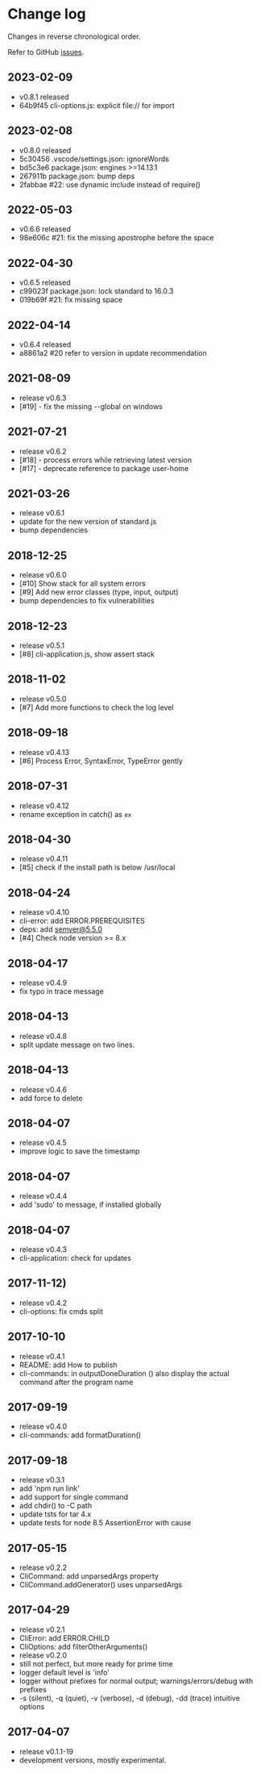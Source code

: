 # Change log

Changes in reverse chronological order.

Refer to GitHub [issues](https://github.com/xpack/cli-start-options-js/issues/).

## 2023-02-09

* v0.8.1 released
* 64b9f45 cli-options.js: explicit file:// for import

## 2023-02-08

* v0.8.0 released
* 5c30456 .vscode/settings.json: ignoreWords
* bd5c3e6 package.json: engines >=14.13.1
* 267911b package.json: bump deps
* 2fabbae #22: use dynamic include instead of require()

## 2022-05-03

* v0.6.6 released
* 98e606c #21: fix the missing apostrophe before the space

## 2022-04-30

* v0.6.5 released
* c99023f package.json: lock standard to 16.0.3
* 019b69f #21: fix missing space

## 2022-04-14

* v0.6.4 released
* a8861a2 #20 refer to version in update recommendation

## 2021-08-09

* release v0.6.3
* [#19] - fix the missing --global on windows

## 2021-07-21

* release v0.6.2
* [#18] - process errors while retrieving latest version
* [#17] - deprecate reference to package user-home

## 2021-03-26

* release v0.6.1
* update for the new version of standard.js
* bump dependencies

## 2018-12-25

* release v0.6.0
* [#10] Show stack for all system errors
* [#9] Add new error classes (type, input, output)
* bump dependencies to fix vulnerabilities

## 2018-12-23

* release v0.5.1
* [#8] cli-application.js, show assert stack

## 2018-11-02

* release v0.5.0
* [#7] Add more functions to check the log level

## 2018-09-18

* release v0.4.13
* [#6] Process Error, SyntaxError, TypeError gently

## 2018-07-31

* release v0.4.12
* rename exception in catch() as `ex`

## 2018-04-30

* release v0.4.11
* [#5] check if the install path is below /usr/local

## 2018-04-24

* release v0.4.10
* cli-error: add ERROR.PREREQUISITES
* deps: add semver@5.5.0
* [#4] Check node version >= 8.x

## 2018-04-17

* release v0.4.9
* fix typo in trace message

## 2018-04-13

* release v0.4.8
* split update message on two lines.

## 2018-04-13

* release v0.4.6
* add force to delete

## 2018-04-07

* release v0.4.5
* improve logic to save the timestamp

## 2018-04-07

* release v0.4.4
* add 'sudo' to message, if installed globally

## 2018-04-07

* release v0.4.3
* cli-application: check for updates

## 2017-11-12)

* release v0.4.2
* cli-options: fix cmds split

## 2017-10-10

* release v0.4.1
* README: add How to publish
* cli-commands: in outputDoneDuration () also display the actual command after the program name

## 2017-09-19

* release v0.4.0
* cli-commands: add formatDuration()

## 2017-09-18

* release v0.3.1
* add 'npm run link'
* add support for single command
* add chdir() to -C path
* update tsts for tar 4.x
* update tests for node 8.5 AssertionError with cause

## 2017-05-15

* release v0.2.2
* CliCommand: add unparsedArgs property
* CliCommand.addGenerator() uses unparsedArgs

## 2017-04-29

* release v0.2.1
* CliError: add ERROR.CHILD
* CliOptions: add filterOtherArguments()
* release v0.2.0
* still not perfect, but more ready for prime time
* logger default level is 'info'
* logger without prefixes for normal output; warnings/errors/debug with prefixes
* -s (silent), -q (quiet), -v (verbose), -d (debug), -dd (trace) intuitive options

## 2017-04-07

* release v0.1.1-19
* development versions, mostly experimental.
